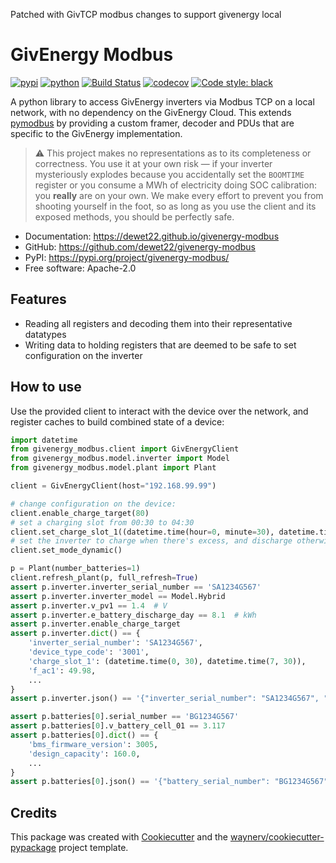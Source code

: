 Patched with GivTCP modbus changes to support givenergy local


# GivEnergy Modbus

[![pypi](https://img.shields.io/pypi/v/givenergy-modbus.svg)](https://pypi.org/project/givenergy-modbus/)
[![python](https://img.shields.io/pypi/pyversions/givenergy-modbus.svg)](https://pypi.org/project/givenergy-modbus/)
[![Build Status](https://github.com/dewet22/givenergy-modbus/actions/workflows/dev.yml/badge.svg)](https://github.com/dewet22/givenergy-modbus/actions/workflows/dev.yml)
[![codecov](https://codecov.io/gh/dewet22/givenergy-modbus/branch/main/graphs/badge.svg)](https://codecov.io/github/dewet22/givenergy-modbus)
[![Code style: black](https://img.shields.io/badge/code%20style-black-000000.svg)](https://github.com/psf/black)

A python library to access GivEnergy inverters via Modbus TCP on a local network, with no dependency on the GivEnergy
Cloud. This extends [pymodbus](https://pymodbus.readthedocs.io/) by providing a custom framer, decoder and PDUs that are
specific to the GivEnergy implementation.

> ⚠️ This project makes no representations as to its completeness or correctness. You use it at your own risk — if your
> inverter mysteriously explodes because you accidentally set the `BOOMTIME` register or you consume a MWh of
> electricity doing SOC calibration: you **really** are on your own. We make every effort to prevent you from shooting
> yourself in the foot, so as long as you use the client and its exposed methods, you should be perfectly safe.

* Documentation: <https://dewet22.github.io/givenergy-modbus>
* GitHub: <https://github.com/dewet22/givenergy-modbus>
* PyPI: <https://pypi.org/project/givenergy-modbus/>
* Free software: Apache-2.0

## Features

* Reading all registers and decoding them into their representative datatypes
* Writing data to holding registers that are deemed to be safe to set configuration on the inverter

## How to use

Use the provided client to interact with the device over the network, and register caches to build combined state of a
device:

```python
import datetime
from givenergy_modbus.client import GivEnergyClient
from givenergy_modbus.model.inverter import Model
from givenergy_modbus.model.plant import Plant

client = GivEnergyClient(host="192.168.99.99")

# change configuration on the device:
client.enable_charge_target(80)
# set a charging slot from 00:30 to 04:30
client.set_charge_slot_1((datetime.time(hour=0, minute=30), datetime.time(hour=4, minute=30)))
# set the inverter to charge when there's excess, and discharge otherwise. it will also respect charging slots.
client.set_mode_dynamic()

p = Plant(number_batteries=1)
client.refresh_plant(p, full_refresh=True)
assert p.inverter.inverter_serial_number == 'SA1234G567'
assert p.inverter.inverter_model == Model.Hybrid
assert p.inverter.v_pv1 == 1.4  # V
assert p.inverter.e_battery_discharge_day == 8.1  # kWh
assert p.inverter.enable_charge_target
assert p.inverter.dict() == {
    'inverter_serial_number': 'SA1234G567',
    'device_type_code': '3001',
    'charge_slot_1': (datetime.time(0, 30), datetime.time(7, 30)),
    'f_ac1': 49.98,
    ...
}
assert p.inverter.json() == '{"inverter_serial_number": "SA1234G567", "device_type_code": "3001", ...'

assert p.batteries[0].serial_number == 'BG1234G567'
assert p.batteries[0].v_battery_cell_01 == 3.117
assert p.batteries[0].dict() == {
    'bms_firmware_version': 3005,
    'design_capacity': 160.0,
    ...
}
assert p.batteries[0].json() == '{"battery_serial_number": "BG1234G567", "v_battery_cell_01": 3.117, ...'
```

## Credits

This package was created with [Cookiecutter](https://github.com/audreyr/cookiecutter) and
the [waynerv/cookiecutter-pypackage](https://github.com/waynerv/cookiecutter-pypackage) project template.
